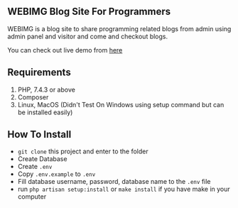 ## **WEBIMG Blog Site For Programmers**

WEBIMG is a blog site to share programming related blogs from admin using admin panel and visitor and come and checkout blogs.

You can check out live demo from [here](http://minlwinkyaw.com/demo/webimg)

## **Requirements**

1. PHP, 7.4.3 or above
2. Composer 
3. Linux, MacOS (Didn't Test On Windows using setup command but can be installed easily)

## **How To Install**
* `git clone` this project and enter to the folder
* Create Database
* Create `.env`
* Copy `.env.example` to `.env`
* Fill database username, password, database name to the `.env` file
* run `php artisan setup:install` or `make install` if you have make in your computer
